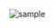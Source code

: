 ![sample](https://user-images.githubusercontent.com/55547993/177539621-663f9d1b-8ec5-4424-bb56-36cde23433c2.jpeg)
